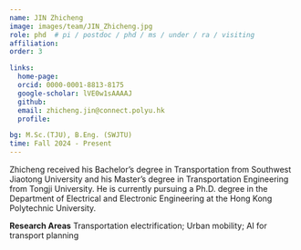 ```yaml
---
name: JIN Zhicheng
image: images/team/JIN_Zhicheng.jpg
role: phd  # pi / postdoc / phd / ms / under / ra / visiting
affiliation: 
order: 3

links:
  home-page: 
  orcid: 0000-0001-8813-8175
  google-scholar: lVE0w1sAAAAJ
  github: 
  email: zhicheng.jin@connect.polyu.hk
  profile: 

bg: M.Sc.(TJU), B.Eng. (SWJTU)
time: Fall 2024 - Present 
---
```


<!--  Add a short self introduction here -->
<!-- Like Research Areas -->

Zhicheng received his Bachelor’s degree in Transportation from Southwest Jiaotong University and his Master’s degree in Transportation Engineering from Tongji University. He is currently pursuing a Ph.D. degree in the Department of Electrical and Electronic Engineering at the Hong Kong Polytechnic University.

**Research Areas**
Transportation electrification; Urban mobility; AI for transport planning
